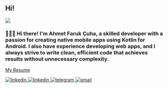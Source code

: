 
## Hi!

![](https://komarev.com/ghpvc/?username=farukcuha&color=blue)

### 👨🏻‍💻 Hi there! I'm Ahmet Faruk Çuha, a skilled developer with a passion for creating native mobile apps using Kotlin for Android. I also have experience developing web apps, and I always strive to write clean, efficient code that achieves results without unnecessary complexity.

[My Resume](https://resume.ahmetfarukcuha.me)

<a href="https://www.linkedin.com/in/ahmet-faruk-%C3%A7uha-5a8209116/">
    <img src="https://img.shields.io/badge/LinkedIn-0077B5?style=for-the-badge&logo=linkedin&logoColor=white" alt="linkedin"> 
</a>

<a href="https://twitter.com/faruk__cuha">
    <img src="https://img.shields.io/badge/Twitter-1DA1F2?style=for-the-badge&logo=twitter&logoColor=white" alt="linkedin"> 
</a>

<a href="https://t.me/farukcuha">
    <img src="https://img.shields.io/badge/Telegram-2CA5E0?style=for-the-badge&logo=telegram&logoColor=white" alt="telegram">
</a>

<a href="mailto:ahmetfarukucuha@gmail.com">
    <img src="https://img.shields.io/badge/Gmail-D14836?style=for-the-badge&logo=gmail&logoColor=white" alt="gmail">
</a>






